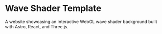 # Wave Shader Template

A website showcasing an interactive WebGL wave shader background built with Astro, React, and Three.js.